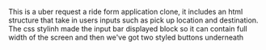 This is a uber request a ride form application clone, it includes an html structure that take in users inputs such as pick up location and destination. The css stylinh made the input bar displayed block so it can contain full width of the screen and then we've got two styled buttons underneath
